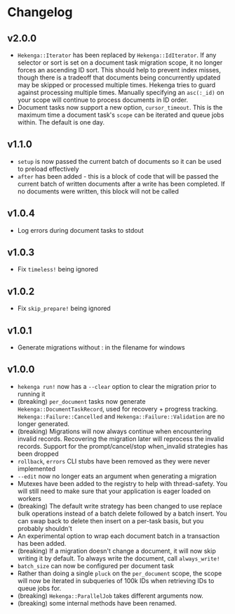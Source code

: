 # Changelog

## v2.0.0

- `Hekenga::Iterator` has been replaced by `Hekenga::IdIterator`. If any
    selector or sort is set on a document task migration scope, it no longer forces an
    ascending ID sort. This should help to prevent index misses, though there is a
    tradeoff that documents being concurrently updated may be skipped or
    processed multiple times. Hekenga tries to guard against processing multiple
    times. Manually specifying an `asc(:_id)` on your scope will continue to
    process documents in ID order.
- Document tasks now support a new option, `cursor_timeout`. This is the maximum
    time a document task's `scope` can be iterated and queue jobs within. The
    default is one day.

## v1.1.0

- `setup` is now passed the current batch of documents so it can be used to
    preload effectively
- `after` has been added - this is a block of code that will be passed the
    current batch of written documents after a write has been completed. If
    no documents were written, this block will not be called

## v1.0.4

- Log errors during document tasks to stdout

## v1.0.3

- Fix `timeless!` being ignored

## v1.0.2

- Fix `skip_prepare!` being ignored

## v1.0.1

- Generate migrations without : in the filename for windows

## v1.0.0

- `hekenga run!` now has a `--clear` option to clear the migration prior to running it
- (breaking) `per_document` tasks now generate `Hekenga::DocumentTaskRecord`, used for
    recovery + progress tracking. `Hekenga::Failure::Cancelled` and
    `Hekenga::Failure::Validation` are no longer generated.
- (breaking) Migrations will now always continue when encountering invalid records.
    Recovering the migration later will reprocess the invalid records. Support
    for the prompt/cancel/stop when_invalid strategies has been dropped
- `rollback`, `errors` CLI stubs have been removed as they were never
    implemented
- `--edit` now no longer eats an argument when generating a migration
- Mutexes have been added to the registry to help with thread-safety. You will
    still need to make sure that your application is eager loaded on workers
- (breaking) The default write strategy has been changed to use replace bulk operations
    instead of a batch delete followed by a batch insert. You can swap back to
    delete then insert on a per-task basis, but you probably shouldn't
- An experimental option to wrap each document batch in a transaction has been
    added.
- (breaking) If a migration doesn't change a document, it will now skip writing
    it by default. To always write the document, call `always_write!`
- `batch_size` can now be configured per document task
- Rather than doing a single `pluck` on the `per_document` scope, the scope will
    now be iterated in subqueries of 100k IDs when retrieving IDs to queue jobs
    for.
- (breaking) `Hekenga::ParallelJob` takes different arguments now.
- (breaking) some internal methods have been renamed.
